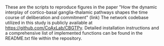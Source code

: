 These are the scripts to reproduce figures in the paper "How the dynamic interplay of cortico-basal ganglia-thalamic pathways shapes the time course of deliberation and commitment" (link)
The network codebase utilized in this study is publicly available at https://github.com/CoAxLab/CBGTPy. Detailed installation instructions and a comprehensive list of implemented functions can be found in the README.txt file within the repository.
